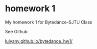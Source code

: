# **homework 1**

My homework 1 for Bytedance-SJTU Class

See Github 

[lulyany.github.io/bytedance_hw1/](https://lulyany.github.io/bytedance_hw1/ "https://lulyany.github.io/bytedance_hw1/")

